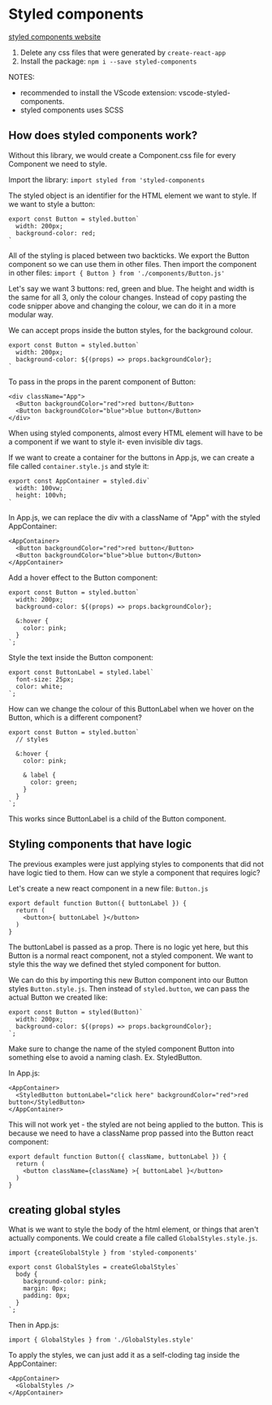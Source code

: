 # Styled components

[styled components website](https://styled-components.com/)

1. Delete any css files that were generated by `create-react-app`
2. Install the package: `npm i --save styled-components`

NOTES: 
- recommended to install the VScode extension: vscode-styled-components. 
- styled components uses SCSS

## How does styled components work?

Without this library, we would create a Component.css file for every Component we need to style.

Import the library: `import styled from 'styled-components`

The styled object is an identifier for the HTML element we want to style. If we want to style a button:

```
export const Button = styled.button`
  width: 200px;
  background-color: red;
`
```

All of the styling is placed between two backticks. We export the Button component so we can use them in other files. Then import the component in other files:
`import { Button } from './components/Button.js'`


Let's say we want 3 buttons: red, green and blue. The height and width is the same for all 3, only the colour changes. Instead of copy pasting the code snipper above and changing the colour, we can do it in a more modular way. 

We can accept props inside the button styles, for the background colour.
```
export const Button = styled.button`
  width: 200px;
  background-color: ${(props) => props.backgroundColor};
`
```

To pass in the props in the parent component of Button: 
```
<div className="App">
  <Button backgroundColor="red">red button</Button>
  <Button backgroundColor="blue">blue button</Button>
</div>
```


When using styled components, almost every HTML element will have to be a component if we want to style it- even invisible div tags. 

If we want to create a container for the buttons in App.js, we can create a file called `container.style.js` and style it: 

```
export const AppContainer = styled.div`
  width: 100vw;
  height: 100vh;
`
```

In App.js, we can replace the div with a className of "App" with the styled AppContainer:
```
<AppContainer>
  <Button backgroundColor="red">red button</Button>
  <Button backgroundColor="blue">blue button</Button>
</AppContainer>
```


Add a hover effect to the Button component:  

```
export const Button = styled.button`
  width: 200px;
  background-color: ${(props) => props.backgroundColor};

  &:hover {
    color: pink;
  }
`;
```

Style the text inside the Button component:

```
export const ButtonLabel = styled.label`
  font-size: 25px;
  color: white;
`;
```

How can we change the colour of this ButtonLabel when we hover on the Button, which is a different component? 


```
export const Button = styled.button`
  // styles

  &:hover {
    color: pink;

    & label {
      color: green;
    }
  }
`;
```

This works since ButtonLabel is a child of the Button component.


## Styling components that have logic

The previous examples were just applying styles to components that did not have logic tied to them. How can we style a component that requires logic?

Let's create a new react component in a new file: `Button.js`

```
export default function Button({ buttonLabel }) {
  return (
    <button>{ buttonLabel }</button>
  )
}
```
The buttonLabel is passed as a prop. There is no logic yet here, but this Button is a normal react component, not a styled component. We want to style this the way we defined thet styled component for button. 

We can do this by importing this new Button component into our Button styles `Button.style.js`.
Then instead of `styled.button`, we can pass the actual Button we created like:

```
export const Button = styled(Button)`
  width: 200px;
  background-color: ${(props) => props.backgroundColor};
`;
```


Make sure to change the name of the styled component Button into something else to avoid a naming clash. Ex. StyledButton.

In App.js: 
```
<AppContainer>
  <StyledButton buttonLabel="click here" backgroundColor="red">red button</StyledButton>
</AppContainer>
```

This will not work yet - the styled are not being applied to the button. This is because we need to have a className prop passed into the Button react component: 


```
export default function Button({ className, buttonLabel }) {
  return (
    <button className={className} >{ buttonLabel }</button>
  )
}
```

## creating global styles

What is we want to style the body of the html element, or things that aren't actually components. 
We could create a file called `GlobalStyles.style.js`.

```
import {createGlobalStyle } from 'styled-components'

export const GlobalStyles = createGlobalStyles`
  body {
    background-color: pink;
    margin: 0px;
    padding: 0px;
  }
`;
```

Then in App.js: 

`import { GlobalStyles } from './GlobalStyles.style'`

To apply the styles, we can just add it as a self-cloding tag inside the AppContainer:

```
<AppContainer>
  <GlobalStyles />
</AppContainer>
```
